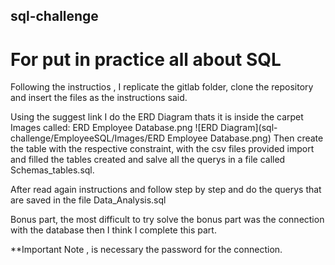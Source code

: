 ## sql-challenge
# For put in practice all about SQL

Following the instructios , I replicate the gitlab folder, clone the repository and insert the files as the instructions said.

Using the suggest link I do the ERD Diagram thats it is inside the carpet Images called: ERD Employee Database.png
![ERD Diagram](sql-challenge/EmployeeSQL/Images/ERD Employee Database.png)
Then create the table with the respective constraint, with the csv files provided import and filled the tables created and salve all the querys in a file called Schemas_tables.sql.

After read again instructions and follow step by step and do the querys that are saved in the file Data_Analysis.sql

Bonus part, the most difficult to try solve the bonus part was the connection with the database then I think I complete this part.

**Important Note , is necessary the password for the connection.



